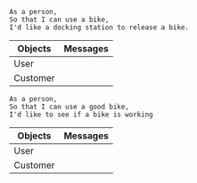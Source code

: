 ```
As a person,
So that I can use a bike,
I'd like a docking station to release a bike.
```
Objects  | Messages
------------- | -------------
User  |
Customer  |
```
As a person,
So that I can use a good bike,
I'd like to see if a bike is working
```
Objects  | Messages
------------- | -------------
User  |
Customer  |